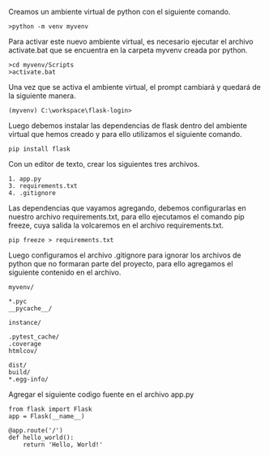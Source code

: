 Creamos un ambiente virtual de python con el siguiente comando.

```
>python -m venv myvenv	
```	

Para activar este nuevo ambiente virtual, es necesario ejecutar el archivo activate.bat que se encuentra en la carpeta myvenv creada por python.

```
>cd myvenv/Scripts
>activate.bat
```

Una vez que se activa el ambiente virtual, el prompt cambiará y quedará de la siguiente manera.

```
(myvenv) C:\workspace\flask-login>
```

Luego debemos instalar las dependencias de flask dentro del ambiente virtual que hemos creado y para ello utilizamos el siguiente comando.

```
pip install flask
```	

Con un editor de texto, crear los siguientes tres archivos.

```
1. app.py
3. requirements.txt
4. .gitignore
```

Las dependencias que vayamos agregando, debemos configurarlas en nuestro archivo requirements.txt, para ello ejecutamos el comando pip freeze, cuya salida la volcaremos en el archivo requirements.txt.

```
pip freeze > requirements.txt
```

Luego configuramos el archivo .gitignore para ignorar los archivos de python que no formaran parte del proyecto, para ello agregamos el siguiente contenido en el archivo.

```
myvenv/

*.pyc
__pycache__/

instance/

.pytest_cache/
.coverage
htmlcov/

dist/
build/
*.egg-info/
```

Agregar el siguiente codigo fuente en el archivo app.py

```
from flask import Flask
app = Flask(__name__)

@app.route('/')
def hello_world():
    return 'Hello, World!'
```